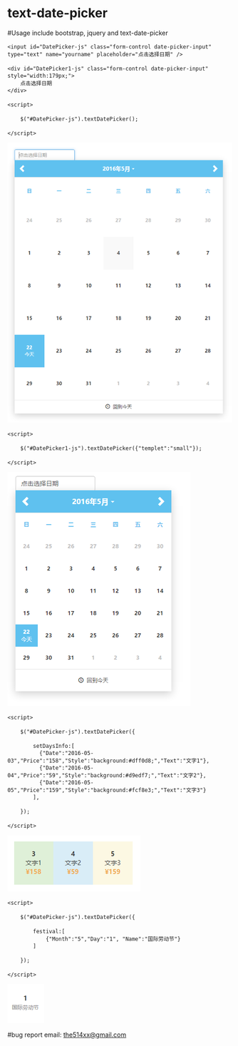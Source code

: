 # text-date-picker

#Usage
include bootstrap, jquery and text-date-picker
    <link rel="stylesheet" href="assets/bootstrap.min.css" />
    <link rel="stylesheet" href="assets/date-picker-style.css">
    <script src="js/jquery-1.12.3.min.js"></script>
    <script src="js/bootstrap.min.js"></script>
    <script src="js/text-date-picker.js"></script>

    <input id="DatePicker-js" class="form-control date-picker-input" type="text" name="yourname" placeholder="点击选择日期" />

    <div id="DatePicker1-js" class="form-control date-picker-input" style="width:179px;">
        点击选择日期
    </div>

    <script>
  
        $("#DatePicker-js").textDatePicker();
  
    </script>

![TextDatePickerBig](https://raw.githubusercontent.com/the514/text-date-picker/master/assets/img/big-date-picker.png)

    <script>
      
        $("#DatePicker1-js").textDatePicker({"templet":"small"});
      
    </script>

![TextDatePickerSmall](https://raw.githubusercontent.com/the514/text-date-picker/master/assets/img/small.png)

    <script>
  
        $("#DatePicker-js").textDatePicker({

            setDaysInfo:[
              {"Date":"2016-05-03","Price":"158","Style":"background:#dff0d8;","Text":"文字1"},
              {"Date":"2016-05-04","Price":"59","Style":"background:#d9edf7;","Text":"文字2"},
              {"Date":"2016-05-05","Price":"159","Style":"background:#fcf8e3;","Text":"文字3"}
            ],
  
        });
  
    </script>

![TextDatePickerSmall](https://raw.githubusercontent.com/the514/text-date-picker/master/assets/img/day-info.png)

    <script>
      
        $("#DatePicker-js").textDatePicker({

            festival:[
                {"Month":"5","Day":"1", "Name":"国际劳动节"}
            ]
      
        });
      
    </script>

![TextDatePickerSmall](https://raw.githubusercontent.com/the514/text-date-picker/master/assets/img/day-festival.png)

#bug report
  email: the514xx@gmail.com